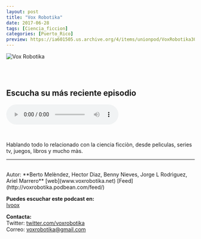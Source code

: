 ```yaml
---
layout: post
title: "Vox Robotika"
date: 2017-06-28
tags: [Ciencia_ficcion]
categories: [Puerto_Rico]
preview: https://ia601505.us.archive.org/4/items/unionpod/VoxRobotika300.png
---
```


![Vox Robotika](https://ia601505.us.archive.org/4/items/unionpod/VoxRobotika500.png)

<br/>
<br/>

## Escucha su más reciente episodio

<!--reproductor-feed=http://voxrobotika.podbean.com/feed/-->
<!--reproductor-start-->
<audio id="audio" preload="auto" controls="" src="https://voxrobotika.podbean.com/mf/feed/hb2y5a/2018-08-07-21-58-47.mp3"></audio>
<!--reproductor-end-->

<br/>  

Hablando todo lo relacionado con la ciencia ficciòn, desde pelìculas, series tv, juegos, libros y mucho màs.

_ _ _
<br>
Autor: **Berto Melèndez, Hector Diaz, Benny Nieves, Jorge L Rodrìguez, Ariel Marrero**  
[web](www.voxrobotika.net)  
[Feed](http://voxrobotika.podbean.com/feed/)  

**Puedes escuchar este podcast en:**  
[Ivoox](http://www.ivoox.com/escuchar-vox-robotika_nq_227943_1.html)  



**Contacta:**  
Twitter: [twitter.com/voxrobotika](https://twitter.com/witter.com/voxrobotika)  
Correo: [voxrobotika@gmail.com](mailto:voxrobotika@gmail.com)  
